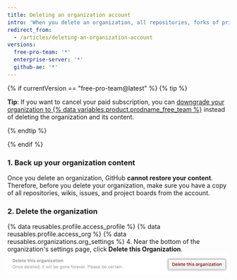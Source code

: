 ```yaml
---
title: Deleting an organization account
intro: 'When you delete an organization, all repositories, forks of private repositories, wikis, issues, pull requests, and Project or Organization Pages are deleted as well. {% if currentVersion == "free-pro-team@latest" %}The organization name becomes available for use on a new user or organization account, and your billing will end.{% endif %}'
redirect_from:
  - /articles/deleting-an-organization-account
versions:
  free-pro-team: '*'
  enterprise-server: '*'
  github-ae: '*'
---
```


{% if currentVersion == "free-pro-team@latest" %}
{% tip %}

**Tip**: If you want to cancel your paid subscription, you can [downgrade your organization to {% data variables.product.prodname_free_team %}](/articles/downgrading-your-github-subscription) instead of deleting the organization and its content.

{% endtip %}

{% endif %}

### 1. Back up your organization content

Once you delete an organization, GitHub **cannot restore your content**. Therefore, before you delete your organization, make sure you have a copy of all repositories, wikis, issues, and project boards from the account.

### 2. Delete the organization

{% data reusables.profile.access_profile %}
{% data reusables.profile.access_org %}
{% data reusables.organizations.org_settings %}
4. Near the bottom of the organization's settings page, click **Delete this Organization**. ![Delete this organization button](/assets/images/help/settings/settings-organization-delete.png)
